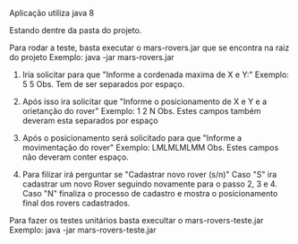 Aplicação utiliza java 8

Estando dentre da pasta do projeto.

Para rodar a teste, basta executar o mars-rovers.jar que se encontra na raiz do projeto
Exemplo:
java -jar mars-rovers.jar

1) Iria solicitar para que "Informe a cordenada maxima de X e Y:"
Exemplo:
5 5 
Obs. Tem de ser separados por espaço.

2) Após isso ira solicitar que "Informe o posicionamento de X e Y e a orietanção do rover"
Exemplo:
1 2 N
Obs. Estes campos também deveram esta separados por espaço

3) Após o posicionamento será solicitado para que "Informe a movimentação do rover"
Exemplo:
LMLMLMLMM
Obs. Estes campos não deveram conter espaço.

4) Para filizar irá perguntar se "Cadastrar novo rover (s/n)"
Caso "S" ira cadastrar um novo Rover seguindo novamente para o passo 2, 3 e 4.
Caso "N" finaliza o processo de cadastro e mostra o posicionamento final dos rovers cadastrados.

Para fazer os testes unitários basta execultar o mars-rovers-teste.jar
Exemplo:
java -jar mars-rovers-teste.jar